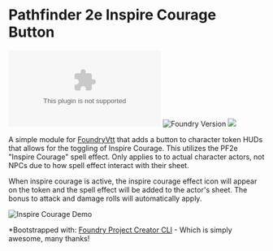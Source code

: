 # Pathfinder 2e Inspire Courage Button
![GitHub release (latest by date)](https://img.shields.io/github/downloads/gsimon2/pf2e-inspire-courage/latest/module.zip)
![Foundry Version](https://img.shields.io/badge/dynamic/json?color=orange&label=Foundry%20Version&query=compatibleCoreVersion&url=https%3A%2F%2Fraw.githubusercontent.com%2Fgsimon2%2Fpf2e-inspire-courage%2Fmain%2Fsrc%2Fmodule.json)
[![](https://img.shields.io/badge/Buy%20Me%20A%20Coffee-%243-blue)](https://www.buymeacoffee.com/gsimon2)

A simple module for [FoundryVtt](https://foundryvtt.com/) that adds a button to character token HUDs that allows for the toggling of Inspire Courage. This utilizes the PF2e "Inspire Courage" spell effect. Only applies to to actual character actors, not NPCs due to how spell effect interact with their sheet.

When inspire courage is active, the inspire courage effect icon will appear on the token and the spell effect will be added to the actor's sheet. The bonus to attack and damage rolls will automatically apply.

![Inspire Courage Demo](./demo.gif)


*Bootstrapped with: [Foundry Project Creator CLI](https://gitlab.com/foundry-projects/foundry-pc/create-foundry-project) - Which is simply awesome, many thanks!